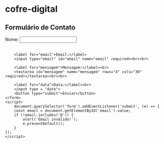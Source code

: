 # cofre-digital 
<!DOCTYPE html>
<html lang="pt">
<head>
    <meta charset="UTF-8">
    <meta name="viewport" content="width=device-width, initial-scale=1.0">
    <title>Formulário de Contato</title>
</head>
<body>
    <h2>Formulário de Contato</h2>
    <form action="#" method="post">
        <label for="nome">Nome:</label>
        <input type="text" id="nome" name="nome" required><br><br>

        <label for="email">Email:</label>
        <input type="email" id="email" name="email" required><br><br>

        <label for="mensagem">Mensagem:</label><br>
        <textarea id="mensagem" name="mensagem" rows="4" cols="30" required></textarea><br><br>

        <label for="data">Data:</label><br>
        <input type = "date"> 
        <button type="submit">Enviar</button>
    </form>
    <script>
        document.querySelector('form').addEventListener('submit', (e) => {
        const email = document.getElementById('email').value;
        if (!email.includes('@')) {
            alert('Email inválido!');
            e.preventDefault();
        }
    });
    </script>
</body>
</html>
